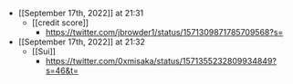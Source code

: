 - [[September 17th, 2022]] at 21:31
    - [[credit score]]
        - https://twitter.com/jbrowder1/status/1571309871785709568?s=
- [[September 17th, 2022]] at 21:32
    - [[Sui]]
        - https://twitter.com/0xmisaka/status/1571355232809934849?s=46&t=
